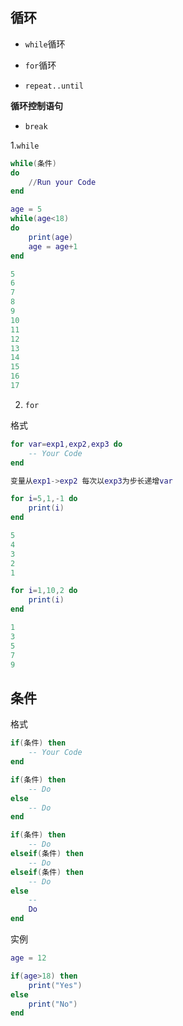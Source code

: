 ## 循环

- `while`循环

- `for`循环
- `repeat..until`

**循环控制语句**

- `break`

1.`while`

```lua
while(条件)
do
    //Run your Code
end
```

```lua
age = 5
while(age<18)
do
    print(age)
    age = age+1
end

5
6
7
8
9
10
11
12
13
14
15
16
17
```

2. `for`

格式

```lua
for var=exp1,exp2,exp3 do
    -- Your Code
end

变量从exp1->exp2 每次以exp3为步长递增var
```



```lua
for i=5,1,-1 do
    print(i)
end

5
4
3
2
1

for i=1,10,2 do
    print(i)
end

1
3
5
7
9
```

## 条件

格式

```lua
if(条件) then
    -- Your Code
end
```

```lua
if(条件) then
    -- Do
else
    -- Do
end
```

```lua
if(条件) then
    -- Do
elseif(条件) then
    -- Do
elseif(条件) then
    -- Do
else
    -- 
    Do
end
```

实例

```lua
age = 12

if(age>18) then
    print("Yes")
else
    print("No")
end
```







